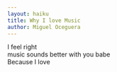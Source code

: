 ```yaml
---
layout: haiku
title: Why I love Music
author: Miguel Oceguera
---
```


I feel right<br>
music sounds better with you babe<br>
Because I love<br>
